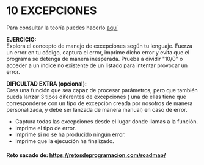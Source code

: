 # 10 EXCEPCIONES

Para consultar la teoría puedes hacerlo [aquí](../../conceptos/EXCEPCIONES.md)

**EJERCICIO:**  
Explora el concepto de manejo de excepciones según tu lenguaje. Fuerza un error en tu código, captura el error, imprime
dicho error y evita que el programa se detenga de manera inesperada. Prueba a dividir "10/0" o acceder a un índice no
existente de un listado para intentar provocar un error.

**DIFICULTAD EXTRA (opcional):**  
Crea una función que sea capaz de procesar parámetros, pero que también pueda lanzar 3 tipos diferentes de excepciones (
una de ellas tiene que corresponderse con un tipo de excepción creada por nosotros de manera personalizada, y debe ser
lanzada de manera manual) en caso de error.

- Captura todas las excepciones desde el lugar donde llamas a la función.
- Imprime el tipo de error.
- Imprime si no se ha producido ningún error.
- Imprime que la ejecución ha finalizado.

#### Reto sacado de: https://retosdeprogramacion.com/roadmap/